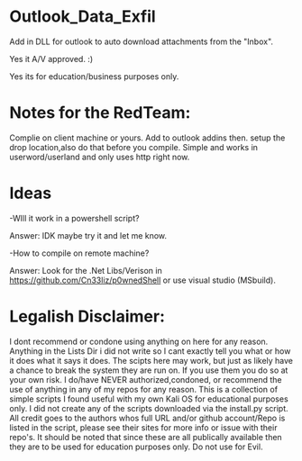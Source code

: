 # Outlook_Data_Exfil

Add in DLL for outlook to auto download attachments from the "Inbox". 

Yes it A/V approved. :)

Yes its for education/business purposes only.

# Notes for the RedTeam:
Complie on client machine or yours. Add to outlook addins then. setup the drop location,also do that before you compile.
Simple and works in userword/userland and only uses http right now.

# Ideas
-WIll it work in a powershell script?

 Answer: IDK maybe try it and let me know.
 
 -How to compile on remote machine?
 
 Answer: Look for the .Net Libs/Verison in https://github.com/Cn33liz/p0wnedShell or use visual studio (MSbuild).

# Legalish Disclaimer:

I dont recommend or condone using anything on here for any reason. Anything in the Lists Dir i did not write so I cant exactly tell you what or how it does what it says it does. The scipts here may work, but just as likely have a chance to break the system they are run on. If you use them you do so at your own risk. I do/have NEVER authorized,condoned, or recommend the use of anything in any of my repos for any reason. This is a collection of simple scripts I found useful with my own Kali OS for educational purposes only. I did not create any of the scripts downloaded via the install.py script. All credit goes to the authors whos full URL and/or github account/Repo is listed in the script, please see their sites for more info or issue with their repo's. It should be noted that since these are all publically available then they are to be used for education purposes only. Do not use for Evil.
